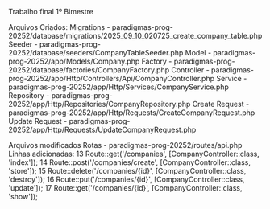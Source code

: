 Trabalho final 1º Bimestre

Arquivos Criados:
    Migrations - paradigmas-prog-20252/database/migrations/2025_09_10_020725_create_company_table.php
    Seeder - paradigmas-prog-20252/database/seeders/CompanyTableSeeder.php
    Model - paradigmas-prog-20252/app/Models/Company.php
    Factory - paradigmas-prog-20252/database/factories/CompanyFactory.php
    Controller - paradigmas-prog-20252/app/Http/Controllers/Api/CompanyController.php
    Service - paradigmas-prog-20252/app/Http/Services/CompanyService.php
    Repository - paradigmas-prog-20252/app/Http/Repositories/CompanyRepository.php
    Create Request - paradigmas-prog-20252/app/Http/Requests/CreateCompanyRequest.php
    Update Request - paradigmas-prog-20252/app/Http/Requests/UpdateCompanyRequest.php

Arquivos modificados
    Rotas - paradigmas-prog-20252/routes/api.php
        Linhas adicionadas:
            13 Route::get('/companies', [CompanyController::class, 'index']);
            14 Route::post('/companies/create', [CompanyController::class, 'store']);
            15 Route::delete('/companies/{id}', [CompanyController::class, 'destroy']);
            16 Route::put('/companies/{id}', [CompanyController::class, 'update']);
            17 Route::get('/companies/{id}', [CompanyController::class, 'show']);